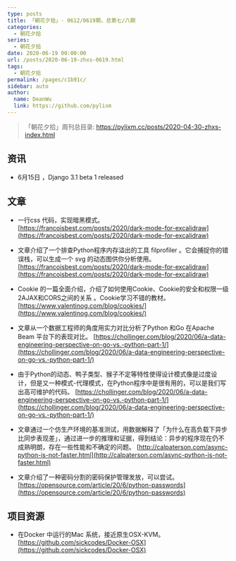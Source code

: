 ```yaml
---
type: posts
title: 「朝花夕拾」- 0612/0619期，总第七/八期
categories: 
  - 朝花夕拾
series: 
  - 朝花夕拾
date: 2020-06-19 00:00:00
url: /posts/2020-06-19-zhxs-0619.html
tags: 
  - 朝花夕拾
permalink: /pages/c1b91c/
sidebar: auto
author: 
  name: DeanWu
  link: https://github.com/pylixm
---
```



> 「朝花夕拾」周刊总目录: https://pylixm.cc/posts/2020-04-30-zhxs-index.html

## 资讯 

- 6月15日 ，Django 3.1 beta 1 released

## 文章 

- 一行css 代码，实现暗黑模式。
[https://francoisbest.com/posts/2020/dark-mode-for-excalidraw](https://francoisbest.com/posts/2020/dark-mode-for-excalidraw)

- 文章介绍了一个排查Python程序内存溢出的工具 filprofiler 。它会捕捉你的错误栈，可以生成一个 svg 的动态图供你分析使用。
[https://francoisbest.com/posts/2020/dark-mode-for-excalidraw](https://francoisbest.com/posts/2020/dark-mode-for-excalidraw)

- Cookie 的一篇全面介绍，介绍了如何使用Cookie、Cookie的安全和权限一级2AJAX和CORS之间的关系 。Cookie学习不错的教材。
[https://www.valentinog.com/blog/cookies/](https://www.valentinog.com/blog/cookies/)


- 文章从一个数据工程师的角度用实力对比分析了Python 和Go 在Apache Beam 平台下的表现对比。
[https://chollinger.com/blog/2020/06/a-data-engineering-perspective-on-go-vs.-python-part-1/](https://chollinger.com/blog/2020/06/a-data-engineering-perspective-on-go-vs.-python-part-1/)

- 由于Python的动态、鸭子类型、猴子不定等特性使得设计模式像是过度设计，但是又一种模式-代理模式，在Python程序中是很有用的，可以是我们写出高可维护的代码。
[https://chollinger.com/blog/2020/06/a-data-engineering-perspective-on-go-vs.-python-part-1/](https://chollinger.com/blog/2020/06/a-data-engineering-perspective-on-go-vs.-python-part-1/)

-  文章通过一个仿生产环境的基准测试，用数据解释了「为什么在高负载下异步比同步表现差」，通过进一步的推理和证据，得到结论：异步的程序现在仍不成熟明朗，存在一些性能和不确定的问题。
[http://calpaterson.com/async-python-is-not-faster.html](http://calpaterson.com/async-python-is-not-faster.html)

- 文章介绍了一种密码分割的密码保护管理发放，可以尝试。
[https://opensource.com/article/20/6/python-passwords](https://opensource.com/article/20/6/python-passwords)

## 项目资源 

- 在Docker 中运行的Mac 系统，接近原生OSX-KVM。
[https://github.com/sickcodes/Docker-OSX](https://github.com/sickcodes/Docker-OSX)